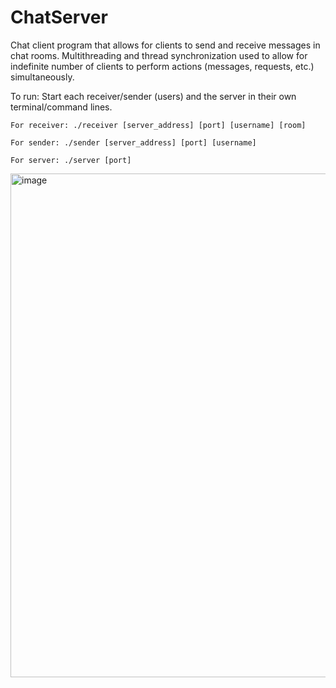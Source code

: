# ChatServer
Chat client program that allows for clients to send and receive messages in chat rooms.
Multithreading and thread synchronization used to allow for indefinite number of clients to perform actions (messages, requests, etc.) simultaneously.

To run:
Start each receiver/sender (users) and the server in their own terminal/command lines.

    For receiver: ./receiver [server_address] [port] [username] [room]
  
    For sender: ./sender [server_address] [port] [username]
  
    For server: ./server [port]
  

<img width="806" alt="image" src="https://github.com/ihemmige/ChatServer/assets/98292797/3b275ff0-e027-4059-ba45-fb9f06d9e9e8">
